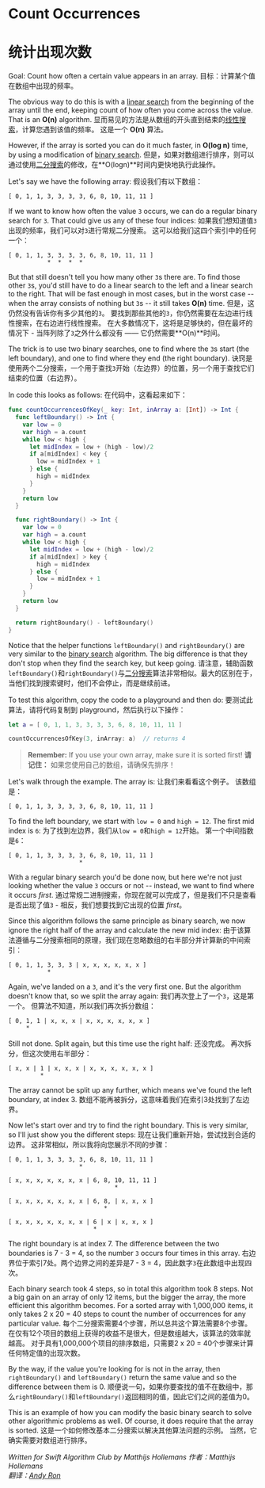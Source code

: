 # Count Occurrences
# 统计出现次数

Goal: Count how often a certain value appears in an array.
目标：计算某个值在数组中出现的频率。

The obvious way to do this is with a [linear search](../Linear%20Search/) from the beginning of the array until the end, keeping count of how often you come across the value. That is an **O(n)** algorithm.
显而易见的方法是从数组的开头直到结束的[线性搜索](../Linear％20Search/)，计算您遇到该值的频率。 这是一个 **O(n)** 算法。

However, if the array is sorted you can do it much faster, in **O(log n)** time, by using a modification of [binary search](../Binary%20Search/).
但是，如果对数组进行排序，则可以通过使用[二分搜索](../Binary％20Search/)的修改，在**O(logn)**时间内更快地执行此操作。

Let's say we have the following array:
假设我们有以下数组：

	[ 0, 1, 1, 3, 3, 3, 3, 6, 8, 10, 11, 11 ]

If we want to know how often the value `3` occurs, we can do a regular binary search for `3`. That could give us any of these four indices:
如果我们想知道值`3`出现的频率，我们可以对`3`进行常规二分搜索。 这可以给我们这四个索引中的任何一个：

	[ 0, 1, 1, 3, 3, 3, 3, 6, 8, 10, 11, 11 ]
	           *  *  *  *

But that still doesn't tell you how many other `3`s there are. To find those other `3`s, you'd still have to do a linear search to the left and a linear search to the right. That will be fast enough in most cases, but in the worst case -- when the array consists of nothing but `3`s -- it still takes **O(n)** time.
但是，这仍然没有告诉你有多少其他的`3`。 要找到那些其他的`3`，你仍然需要在左边进行线性搜索，在右边进行线性搜索。 在大多数情况下，这将是足够快的，但在最坏的情况下 - 当阵列除了`3`之外什么都没有 —— 它仍然需要**O(n)**时间。

The trick is to use two binary searches, one to find where the `3`s start (the left boundary), and one to find where they end (the right boundary).
诀窍是使用两个二分搜索，一个用于查找`3`开始（左边界）的位置，另一个用于查找它们结束的位置（右边界）。

In code this looks as follows:
在代码中，这看起来如下：

```swift
func countOccurrencesOfKey(_ key: Int, inArray a: [Int]) -> Int {
  func leftBoundary() -> Int {
    var low = 0
    var high = a.count
    while low < high {
      let midIndex = low + (high - low)/2
      if a[midIndex] < key {
        low = midIndex + 1
      } else {
        high = midIndex
      }
    }
    return low
  }

  func rightBoundary() -> Int {
    var low = 0
    var high = a.count
    while low < high {
      let midIndex = low + (high - low)/2
      if a[midIndex] > key {
        high = midIndex
      } else {
        low = midIndex + 1
      }
    }
    return low
  }

  return rightBoundary() - leftBoundary()
}
```

Notice that the helper functions `leftBoundary()` and `rightBoundary()` are very similar to the [binary search](../Binary%20Search/) algorithm. The big difference is that they don't stop when they find the search key, but keep going.
请注意，辅助函数`leftBoundary()`和`rightBoundary()`与[二分搜索](../Binary％20Search/)算法非常相似。最大的区别在于，当他们找到搜索键时，他们不会停止，而是继续前进。

To test this algorithm, copy the code to a playground and then do:
要测试此算法，请将代码复制到 playground，然后执行以下操作：

```swift
let a = [ 0, 1, 1, 3, 3, 3, 3, 6, 8, 10, 11, 11 ]

countOccurrencesOfKey(3, inArray: a)  // returns 4
```

> **Remember:** If you use your own array, make sure it is sorted first!
> **请记住：** 如果您使用自己的数组，请确保先排序！

Let's walk through the example. The array is:
让我们来看看这个例子。 该数组是：

	[ 0, 1, 1, 3, 3, 3, 3, 6, 8, 10, 11, 11 ]

To find the left boundary, we start with `low = 0` and `high = 12`. The first mid index is `6`:
为了找到左边界，我们从`low = 0`和`high = 12`开始。 第一个中间指数是`6`：

	[ 0, 1, 1, 3, 3, 3, 3, 6, 8, 10, 11, 11 ]
	                    *

With a regular binary search you'd be done now, but here we're not just looking whether the value `3` occurs or not -- instead, we want to find where it occurs *first*.
通过常规二进制搜索，你现在就可以完成了，但是我们不只是查看是否出现了值`3` - 相反，我们想要找到它出现的位置 *first*。

Since this algorithm follows the same principle as binary search, we now ignore the right half of the array and calculate the new mid index:
由于该算法遵循与二分搜索相同的原理，我们现在忽略数组的右半部分并计算新的中间索引：

	[ 0, 1, 1, 3, 3, 3 | x, x, x, x, x, x ]
	           *

Again, we've landed on a `3`, and it's the very first one. But the algorithm doesn't know that, so we split the array again:
我们再次登上了一个`3`，这是第一个。 但算法不知道，所以我们再次拆分数组：

	[ 0, 1, 1 | x, x, x | x, x, x, x, x, x ]
	     *

Still not done. Split again, but this time use the right half:
还没完成。 再次拆分，但这次使用右半部分：

	[ x, x | 1 | x, x, x | x, x, x, x, x, x ]
	         *

The array cannot be split up any further, which means we've found the left boundary, at index 3.
数组不能再被拆分，这意味着我们在索引3处找到了左边界。

Now let's start over and try to find the right boundary. This is very similar, so I'll just show you the different steps:
现在让我们重新开始，尝试找到合适的边界。 这非常相似，所以我将向您展示不同的步骤：

	[ 0, 1, 1, 3, 3, 3, 3, 6, 8, 10, 11, 11 ]
	                    *

	[ x, x, x, x, x, x, x | 6, 8, 10, 11, 11 ]
	                              *

	[ x, x, x, x, x, x, x | 6, 8, | x, x, x ]
	                           *

	[ x, x, x, x, x, x, x | 6 | x | x, x, x ]
	                        *

The right boundary is at index 7. The difference between the two boundaries is 7 - 3 = 4, so the number `3` occurs four times in this array.
右边界位于索引7处。两个边界之间的差异是7 - 3 = 4，因此数字`3`在此数组中出现四次。

Each binary search took 4 steps, so in total this algorithm took 8 steps. Not a big gain on an array of only 12 items, but the bigger the array, the more efficient this algorithm becomes. For a sorted array with 1,000,000 items, it only takes 2 x 20 = 40 steps to count the number of occurrences for any particular value.
每个二分搜索需要4个步骤，所以总共这个算法需要8个步骤。 在仅有12个项目的数组上获得的收益不是很大，但是数组越大，该算法的效率就越高。 对于具有1,000,000个项目的排序数组，只需要2 x 20 = 40个步骤来计算任何特定值的出现次数。

By the way, if the value you're looking for is not in the array, then `rightBoundary()` and `leftBoundary()` return the same value and so the difference between them is 0.
顺便说一句，如果你要查找的值不在数组中，那么`rightBoundary()`和`leftBoundary()`返回相同的值，因此它们之间的差值为0。

This is an example of how you can modify the basic binary search to solve other algorithmic problems as well. Of course, it does require that the array is sorted.
这是一个如何修改基本二分搜索以解决其他算法问题的示例。 当然，它确实需要对数组进行排序。

*Written for Swift Algorithm Club by Matthijs Hollemans*
*作者：Matthijs Hollemans*   
*翻译：[Andy Ron](https://github.com/andyRon)*
